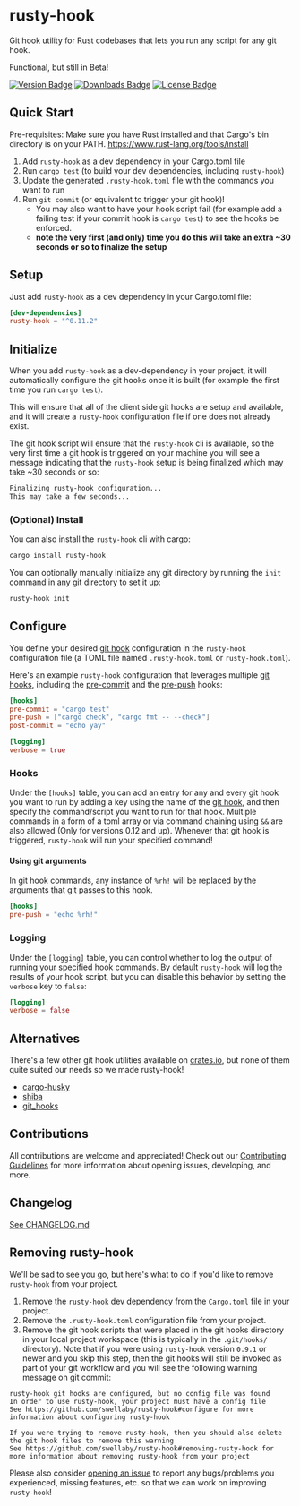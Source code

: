 # rusty-hook
Git hook utility for Rust codebases that lets you run any script for any git hook.

Functional, but still in Beta!

[![Version Badge][version-badge]][crate url]
[![Downloads Badge][downloads-badge]][crate url]
[![License Badge][license-badge]][crate url]

## Quick Start
Pre-requisites: Make sure you have Rust installed and that Cargo's bin directory is on your PATH.
https://www.rust-lang.org/tools/install

1. Add `rusty-hook` as a dev dependency in your Cargo.toml file
2. Run `cargo test` (to build your dev dependencies, including `rusty-hook`)
3. Update the generated `.rusty-hook.toml` file with the commands you want to run
4. Run `git commit` (or equivalent to trigger your git hook)!
    - You may also want to have your hook script fail (for example add a failing test if your commit hook is `cargo test`) to see the hooks be enforced.
    - **note the very first (and only) time you do this will take an extra ~30 seconds or so to finalize the setup**

## Setup
Just add `rusty-hook` as a dev dependency in your Cargo.toml file:

```toml
[dev-dependencies]
rusty-hook = "^0.11.2"
```

## Initialize
When you add `rusty-hook` as a dev-dependency in your project, it will automatically configure the git hooks once it is built (for example the first time you run `cargo test`).

This will ensure that all of the client side git hooks are setup and available, and it will create a `rusty-hook` configuration file if one does not already exist.

The git hook script will ensure that the `rusty-hook` cli is available, so the very first time a git hook is triggered on your machine you will see a message indicating that the `rusty-hook` setup is being finalized which may take ~30 seconds or so:
```sh
Finalizing rusty-hook configuration...
This may take a few seconds...
```

### (Optional) Install
You can also install the `rusty-hook` cli with cargo:
```sh
cargo install rusty-hook
```

You can optionally manually initialize any git directory by running the `init` command in any git directory to set it up:

```sh
rusty-hook init
```

## Configure
You define your desired [git hook][git hooks] configuration in the `rusty-hook` configuration file (a TOML file named `.rusty-hook.toml` or `rusty-hook.toml`).

Here's an example `rusty-hook` configuration that leverages multiple [git hooks][git hooks], including the [pre-commit][pre-commit hook] and the [pre-push][pre-push hook] hooks:

```toml
[hooks]
pre-commit = "cargo test"
pre-push = ["cargo check", "cargo fmt -- --check"]
post-commit = "echo yay"

[logging]
verbose = true
```
### Hooks
Under the `[hooks]` table, you can add an entry for any and every git hook you want to run by adding a key using the name of the [git hook][git hooks], and then specify the command/script you want to run for that hook. Multiple commands in a form of a toml array or via command chaining using `&&` are also allowed (Only for versions 0.12 and up). Whenever that git hook is triggered, `rusty-hook` will run your specified command!

#### Using git arguments
In git hook commands, any instance of `%rh!` will be replaced by the arguments that git passes to this hook.

```toml
[hooks]
pre-push = "echo %rh!"
```

### Logging
Under the `[logging]` table, you can control whether to log the output of running your specified hook commands. By default `rusty-hook` will log the results of your hook script, but you can disable this behavior by setting the `verbose` key to `false`:

```toml
[logging]
verbose = false
```

## Alternatives
There's a few other git hook utilities available on [crates.io][cratesio], but none of them quite suited our needs so we made rusty-hook!

* [cargo-husky][cargo-husky crate]
* [shiba][shiba crate]
* [git_hooks][git_hooks crate]

## Contributions
All contributions are welcome and appreciated! Check out our [Contributing Guidelines][contributing] for more information about opening issues, developing, and more.

## Changelog
[See CHANGELOG.md](https://github.com/swellaby/rusty-hook/blob/master/CHANGELOG.md)

## Removing rusty-hook
We'll be sad to see you go, but here's what to do if you'd like to remove `rusty-hook` from your project.

1. Remove the `rusty-hook` dev dependency from the `Cargo.toml` file in your project.
2. Remove the `.rusty-hook.toml` configuration file from your project.
3. Remove the git hook scripts that were placed in the git hooks directory in your local project workspace (this is typically in the `.git/hooks/` directory). Note that if you were using `rusty-hook` version `0.9.1` or newer and you skip this step, then the git hooks will still be invoked as part of your git workflow and you will see the following warning message on git commit:
```
rusty-hook git hooks are configured, but no config file was found
In order to use rusty-hook, your project must have a config file
See https://github.com/swellaby/rusty-hook#configure for more information about configuring rusty-hook

If you were trying to remove rusty-hook, then you should also delete the git hook files to remove this warning
See https://github.com/swellaby/rusty-hook#removing-rusty-hook for more information about removing rusty-hook from your project
```

Please also consider [opening an issue][create-issue] to report any bugs/problems you experienced, missing features, etc. so that we can work on improving `rusty-hook`!

[version-badge]: https://img.shields.io/crates/v/rusty-hook.svg?style=flat-square
[license-badge]: https://img.shields.io/crates/l/rusty-hook.svg?style=flat-square
[downloads-badge]: https://img.shields.io/crates/d/rusty-hook.svg?style=flat-square
[crate url]: https://crates.io/crates/rusty-hook
[linux-ci-badge]: https://img.shields.io/github/workflow/status/swellaby/rusty-hook/linux/master?label=linux%20build&style=flat-square
[linux-ci-url]: https://dev.azure.com/swellaby/OpenSource/_build/latest?definitionId=49
[mac-ci-badge]: https://img.shields.io/azure-devops/build/swellaby/opensource/54/master.svg?label=mac%20build&style=flat-square
[mac-ci-url]: https://dev.azure.com/swellaby/OpenSource/_build/latest?definitionId=54
[windows-ci-badge]: https://img.shields.io/azure-devops/build/swellaby/opensource/56/master.svg?label=windows%20build&style=flat-square
[windows-ci-url]: https://dev.azure.com/swellaby/OpenSource/_build/latest?definitionId=56
[coverage-badge]: https://img.shields.io/codecov/c/github/swellaby/rusty-hook/master?style=flat-square
[coverage-url]: https://codecov.io/gh/swellaby/rusty-hook
[tests-badge]: https://img.shields.io/testspace/tests/swellaby/swellaby:rusty-hook/master?label=unit%20tests&style=flat-square
[tests-url]: https://swellaby.testspace.com/spaces/146295
[git hooks]: https://git-scm.com/docs/githooks#_hooks
[pre-commit hook]: https://git-scm.com/docs/githooks#_pre_commit
[pre-push hook]: https://git-scm.com/docs/githooks#_pre_push
[cargo-husky crate]: https://crates.io/crates/cargo-husky
[shiba crate]: https://crates.io/crates/shiba
[git_hooks crate]: https://crates.io/crates/git_hooks
[cratesio]: https://crates.io
[contributing]: .github/CONTRIBUTING.md
[create-issue]: https://github.com/swellaby/rusty-hook/issues/new/choose
